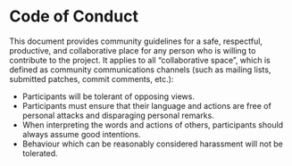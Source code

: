 # Code of Conduct

This document provides community guidelines for a safe, respectful, productive, and collaborative place for any person
who is willing to contribute to the project. It applies to all “collaborative space”, which is defined as
community communications channels (such as mailing lists, submitted patches, commit comments, etc.):

- Participants will be tolerant of opposing views.
- Participants must ensure that their language and actions are free of personal attacks and disparaging personal remarks.
- When interpreting the words and actions of others, participants should always assume good intentions.
- Behaviour which can be reasonably considered harassment will not be tolerated.
